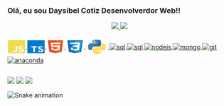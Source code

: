### Olá, eu sou Daysibel Cotiz Desenvolverdor Web!!

<div align="center">
  <a href="https://github.com/daysibel1175">
  <img height="180em" src="https://github-readme-stats.vercel.app/api?username=daysibel1175&show_icons=true&theme=dracula&include_all_commits=true&count_private=true"/>
  <img height="180em" src="https://github-readme-stats.vercel.app/api/top-langs/?username=daysibel1175&layout=compact&langs_count=7&theme=dracula"/>
</div>

<div style="display: inline_block"><br>
  <img align="center" alt="Rafa-Js" height="30" width="40" src="https://raw.githubusercontent.com/devicons/devicon/master/icons/javascript/javascript-plain.svg">
  <img align="center" alt="Rafa-Ts" height="30" width="40" src="https://raw.githubusercontent.com/devicons/devicon/master/icons/typescript/typescript-plain.svg">
  <img align="center" alt="Rafa-HTML" height="30" width="40" src="https://raw.githubusercontent.com/devicons/devicon/master/icons/html5/html5-original.svg">
  <img align="center" alt="Rafa-CSS" height="30" width="40" src="https://raw.githubusercontent.com/devicons/devicon/master/icons/css3/css3-original.svg">
  <img align="center" alt="Rafa-Python" height="40" width="50" src="https://raw.githubusercontent.com/devicons/devicon/master/icons/python/python-original.svg">
  <img align="center" alt="sql" height="60" width="70" src="https://cdn.jsdelivr.net/gh/devicons/devicon/icons/sqlite/sqlite-original-wordmark.svg">
  <img align="center" alt="sql" height="40" width="50" src="https://cdn.jsdelivr.net/gh/devicons/devicon/icons/microsoftsqlserver/microsoftsqlserver-plain-wordmark.svg" />
  <img align="center" alt="nodejs" height="40" width="50" src="https://cdn.jsdelivr.net/gh/devicons/devicon/icons/nodejs/nodejs-original.svg" />
          
  <img align="center" alt="mongo" height="40" width="50" src="https://cdn.jsdelivr.net/gh/devicons/devicon/icons/mongodb/mongodb-original-wordmark.svg"/>
  <img align="center" alt="git" height="40" width="50" src="https://cdn.jsdelivr.net/gh/devicons/devicon/icons/git/git-plain.svg" />
  <img align="center" alt="anaconda" height="35" width="45" src="https://cdn.jsdelivr.net/gh/devicons/devicon/icons/anaconda/anaconda-original.svg" />
          
  ##
 
<div> 
  <a href="https://www.instagram.com/daysicotiz/" target="_blank"><img src="https://img.shields.io/badge/-Instagram-%23E4405F?style=for-the-badge&logo=instagram&logoColor=white" target="_blank"></a>
  <a href = "mailto:estergutierres1175@gmail.com"><img src="https://img.shields.io/badge/-Gmail-%23333?style=for-the-badge&logo=gmail&logoColor=white" target="_blank"></a>
  <a href="https://www.linkedin.com/in/daysibel-julianny-cotiz-pitter" target="_blank"><img src="https://img.shields.io/badge/-LinkedIn-%230077B5?style=for-the-badge&logo=linkedin&logoColor=white" target="_blank"></a> 


  ![Snake animation](https://github.com/daysibel1175/daysibel1175/blob/output/github-contribution-grid-snake.svg)
 
</div>
          
          
         

  

